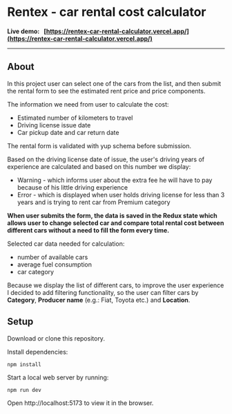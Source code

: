 # Rentex - car rental cost calculator

**Live demo: &nbsp; [https://rentex-car-rental-calculator.vercel.app/](https://rentex-car-rental-calculator.vercel.app/)**

<hr/>

## About

In this project user can select one of the cars from the list, and then submit the rental form to see the estimated rent price and price components.

The information we need from user to calculate the cost:

- Estimated number of kilometers to travel
- Driving license issue date
- Car pickup date and car return date

The rental form is validated with yup schema before submission.

Based on the driving license date of issue, the user's driving years of experience are calculated and based on this number we display:

- Warning - which informs user about the extra fee he will have to pay because of his little driving experience
- Error - which is displayed when user holds driving license for less than 3 years and is trying to rent car from Premium category

**When user submits the form, the data is saved in the Redux state which allows user to change selected car and compare total rental cost between different cars without a need to fill the form every time.**

Selected car data needed for calculation:

- number of available cars
- average fuel consumption
- car category

Because we display the list of different cars, to improve the user experience I decided to add filtering functionality, so the user can filter cars by **Category**, **Producer name** (e.g.: Fiat, Toyota etc.) and **Location**.

## Setup

Download or clone this repository.

Install dependencies:

```
npm install
```

Start a local web server by running:

```
npm run dev
```

Open http://localhost:5173 to view it in the browser.
